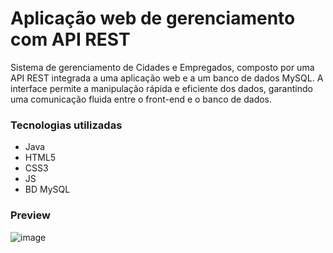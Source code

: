# Aplicação web de gerenciamento com API REST
Sistema de gerenciamento de Cidades e Empregados, composto por uma API REST integrada a uma aplicação web e a um banco de dados MySQL. A interface permite a manipulação rápida e eficiente dos dados, garantindo uma comunicação fluida entre o front-end e o banco de dados. 

### Tecnologias utilizadas
- Java
- HTML5
- CSS3
- JS
- BD MySQL

### Preview
![image](https://github.com/user-attachments/assets/198a1aff-0df3-47ca-a0c9-e5f9296fca05)
